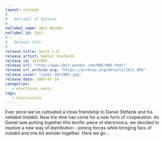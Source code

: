 ```yaml
---
layout: release
#
#   Netlabel of Release
#
netlabel_name: 1Bit Wonder
netlabel_id: 1bit
#
#   Release Info
#
release_title: Suite L.E.
release_artist: Daniel Stefanik
release_id: 1bit005
release_url: "http://www.1bit-wonder.com/005/005.html"
release_url_archive_org: "https://archive.org/details/1bit_005"
release_cover: "cover-1bit005.jpg"
release_date: 2005-07-10
categories:
   - electronic music
tags:
   - electronica
---
```

Ever since we've cultivated a close friendship to Daniel Stefanik and his netlabel Instabil. Now the time has come for a new form of cooperation: As Daniel was putting together this terrific piece of electronica, we decided to explore a new way of distribution - joining forces while bringing fans of instabil and one bit wonder together. Here we go...